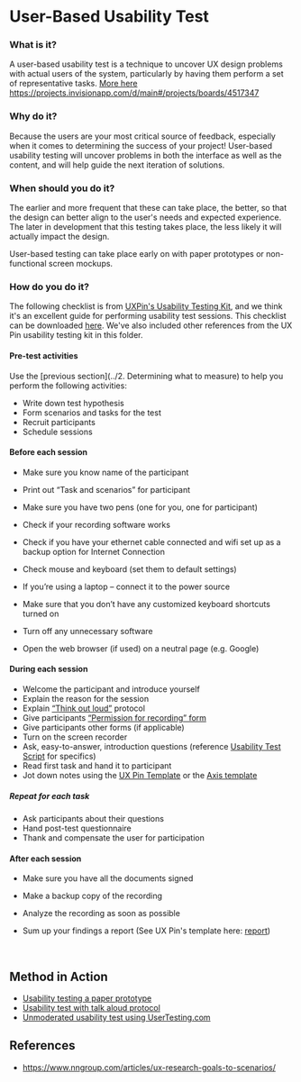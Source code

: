# User-Based Usability Test

### What is it?

A user-based usability test is a technique to uncover UX design problems with actual users of the system, particularly by having them perform a set of representative tasks. 
[More here](https://drive.google.com/open?id=0BwLVd0W-_5qwU0J4TjBCa1ZCSjg)
https://projects.invisionapp.com/d/main#/projects/boards/4517347

### Why do it?

Because the users are your most critical source of feedback, especially when it comes to determining the success of your project! User-based usability testing will uncover problems in both the interface as well as the content, and will help guide the next iteration of solutions. 

### When should you do it?

The earlier and more frequent that these can take place, the better, so that the design can better align to the user's needs and expected experience. The later in development that this testing takes place, the less likely it will actually impact the design.  

User-based testing can take place early on with paper prototypes or non-functional screen mockups. 


### How do you do it?

The following checklist is from [UXPin's Usability Testing Kit](https://www.uxpin.com/studio/blog/new-usability-testing-kit-ready-download-free/), and we think it's an excellent guide for performing usability test sessions. This checklist can be downloaded [here](/UXPIN_Usability_Test_Checklist.docx). We've also included other references from the UX Pin usability testing kit in this folder. 

#### Pre-test activities

Use the [previous section](../2. Determining what to measure) to help you perform the following activities: 

- Write down test hypothesis 
- Form scenarios and tasks for the test 
- Recruit participants
- Schedule sessions

#### Before each session

- Make sure you know name of the participant
- Print out “Task and scenarios” for participant
- Make sure you have two pens (one for you, one  for participant)


- Check if your recording software works
- Check if you have your ethernet cable connected and wifi set up as a backup option for Internet Connection


- Check mouse and keyboard (set them to default settings)


- If you’re using a laptop – connect it to the power source


- Make sure that you don’t have any customized keyboard shortcuts turned on


- Turn off any unnecessary software
- Open the web browser (if used) on a neutral page (e.g. Google)

#### During each session

- Welcome the participant and introduce yourself
- Explain the reason for the session
- Explain [“Think out loud”](https://www.nngroup.com/articles/thinking-aloud-the-1-usability-tool/) protocol
- Give participants [“Permission for recording” form](/UXPIN_Permission_to_record.docx)
- Give participants other forms (if applicable)
- Turn on the screen recorder
- Ask, easy-to-answer, introduction questions (reference [Usability Test Script](/UXPIN_Usability_Test_Script.docx) for specifics)
- Read first task and hand it to participant
- Jot down notes using the [UX Pin Template](/UXPIN_Usability_Test_Notes.docx) or the [Axis template](https://docs.google.com/spreadsheets/d/1lfcPwG4gH-rQQhl5MuXgNevy8_hlJPvdx6_RiLT34qw/edit#gid=0) 

##### Repeat for each task

- Ask participants about their questions
- Hand post-test questionnaire
- Thank and compensate the user for participation

#### After each session

- Make sure you have all the documents signed

- Make a backup copy of the recording

- Analyze the recording as soon as possible

- Sum up your findings a report (See UX Pin's template here: [report](/UXPIN_Usability_Report_Template.docx))

  ​


## Method in Action
- [Usability testing a paper prototype](https://www.youtube.com/watch?v=9wQkLthhHKA)
- [Usability test with talk aloud protocol](https://www.youtube.com/watch?v=thNZIZmMDQo)
- [Unmoderated usability test using UserTesting.com](https://www.youtube.com/watch?v=XlD2BZ3KKQY)


## References
- https://www.nngroup.com/articles/ux-research-goals-to-scenarios/

